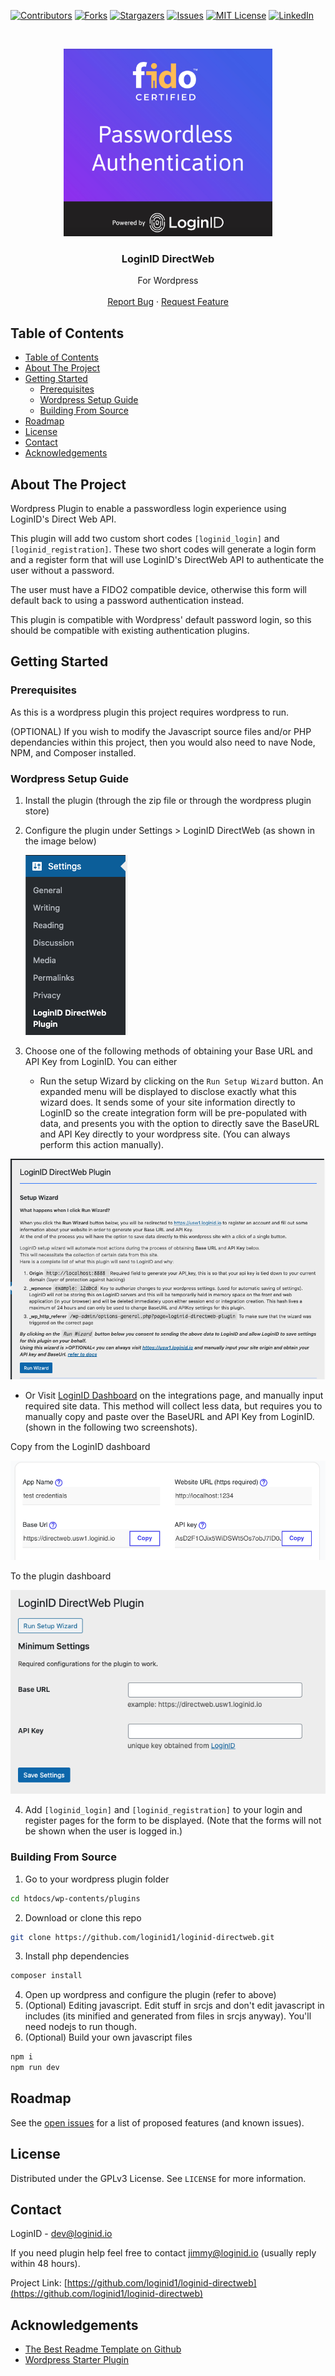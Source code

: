 <!-- PROJECT SHIELDS -->
[![Contributors][contributors-shield]][contributors-url]
[![Forks][forks-shield]][forks-url]
[![Stargazers][stars-shield]][stars-url]
[![Issues][issues-shield]][issues-url]
[![MIT License][license-shield]][license-url]
[![LinkedIn][linkedin-shield]][linkedin-url]

<!-- PROJECT LOGO -->
<br />
<p align="center">
  <a href="https://loginid.io">
    <img src="img/logo2.png" alt="Logo" width="auto" height="300">
  </a>

  <h3 align="center">LoginID DirectWeb</h3>

  <p align="center">
    For Wordpress
    <br />
    <br />
    <a href="https://github.com/loginid1/loginid-directweb/issues">Report Bug</a>
    ·
    <a href="https://github.com/loginid1/loginid-directweb/issues">Request Feature</a>
  </p>
</p>



<!-- TABLE OF CONTENTS -->
## Table of Contents

- [Table of Contents](#table-of-contents)
- [About The Project](#about-the-project)
- [Getting Started](#getting-started)
  - [Prerequisites](#prerequisites)
  - [Wordpress Setup Guide](#wordpress-setup-guide)
  - [Building From Source](#building-from-source)
- [Roadmap](#roadmap)
- [License](#license)
- [Contact](#contact)
- [Acknowledgements](#acknowledgements)



<!-- ABOUT THE PROJECT -->
## About The Project

Wordpress Plugin to enable a passwordless login experience using LoginID's Direct Web API.

This plugin will add two custom short codes `[loginid_login]` and `[loginid_registration]`. These two short codes will generate a login form and a register form that will use LoginID's DirectWeb API to authenticate the user without a password.

The user must have a FIDO2 compatible device, otherwise this form will default back to using a password authentication instead.

This plugin is compatible with Wordpress' default password login, so this should be compatible with existing authentication plugins. 

<!-- GETTING STARTED -->
## Getting Started

### Prerequisites

As this is a wordpress plugin this project requires wordpress to run. 

(OPTIONAL) If you wish to modify the Javascript source files and/or PHP dependancies within this project, then you would also need to nave Node, NPM, and Composer installed. 

### Wordpress Setup Guide

1. Install the plugin (through the zip file or through the wordpress plugin store)
2. Configure the plugin under Settings > LoginID DirectWeb (as shown in the image below)
   
   ![Settings](img/settings.png)
3. Choose one of the following methods of obtaining your Base URL and API Key from LoginID. You can either 
   
   - Run the setup Wizard by clicking on the `Run Setup Wizard` button. An expanded menu will be displayed to disclose exactly what this wizard does. It sends some of your site information directly to LoginID so the create integration form will be pre-populated with data, and presents you with the option to directly save the BaseURL and API Key directly to your wordpress site. (You can always perform this action manually).
  
  ![Setup Wizard](img/setup-wizard.png)

   - Or Visit [LoginID Dashboard](https://sandbox-usw1.api.loginid.io/integrations) on the integrations page, and manually input required site data. This method will collect less data, but requires you to manually copy and paste over the BaseURL and API Key from LoginID.(shown in the following two screenshots).
  
  Copy from the LoginID dashboard

  ![LoginID Dashboard](img/loginid-dashboard.png)

  To the plugin dashboard

  ![Plugin Dashboard](img/plugin-dashboard.png)

4. Add `[loginid_login]` and `[loginid_registration]` to your login and register pages for the form to be displayed. (Note that the forms will not be shown when the user is logged in.)

### Building From Source

1. Go to your wordpress plugin folder
```sh
cd htdocs/wp-contents/plugins
```
2. Download or clone this repo
```sh
git clone https://github.com/loginid1/loginid-directweb.git
```
3. Install php dependencies
```sh
composer install
```
4. Open up wordpress and configure the plugin (refer to above)
5. (Optional) Editing javascript. Edit stuff in srcjs and don't edit javascript in includes (its minified and generated from files in srcjs anyway). You'll need nodejs to run though. 
6. (Optional) Build your own javascript files
```sh
npm i
npm run dev
```


<!-- ROADMAP -->
## Roadmap

See the [open issues](https://github.com/loginid1/loginid-directweb/issues) for a list of proposed features (and known issues).

<!-- LICENSE -->
## License

Distributed under the GPLv3 License. See `LICENSE` for more information.



<!-- CONTACT -->
## Contact

LoginID - dev@loginid.io

If you need plugin help feel free to contact jimmy@loginid.io (usually reply within 48 hours).

Project Link: [https://github.com/loginid1/loginid-directweb](https://github.com/loginid1/loginid-directweb)


<!-- ACKNOWLEDGEMENTS -->
## Acknowledgements
* [The Best Readme Template on Github](https://github.com/othneildrew/Best-README-Template)
* [Wordpress Starter Plugin](https://github.com/arunbasillal/WordPress-Starter-Plugin)


<!-- MARKDOWN LINKS & IMAGES -->
<!-- https://www.markdownguide.org/basic-syntax/#reference-style-links -->
[contributors-shield]: https://img.shields.io/github/contributors/loginid1/loginid-directweb.svg?style=flat-square
[contributors-url]: https://github.com/loginid1/loginid-directweb/graphs/contributors
[forks-shield]: https://img.shields.io/github/forks/loginid1/loginid-directweb.svg?style=flat-square
[forks-url]: https://github.com/loginid1/loginid-directweb/network/members
[stars-shield]: https://img.shields.io/github/stars/loginid1/loginid-directweb.svg?style=flat-square
[stars-url]: https://github.com/loginid1/loginid-directweb/stargazers
[issues-shield]: https://img.shields.io/github/issues/loginid1/loginid-directweb.svg?style=flat-square
[issues-url]: https://github.com/loginid1/loginid-directweb/issues
[license-shield]: https://img.shields.io/github/license/loginid1/loginid-directweb.svg?style=flat-square
[license-url]: https://github.com/loginid1/loginid-directweb/blob/master/LICENSE
[linkedin-shield]: https://img.shields.io/badge/-LinkedIn-black.svg?style=flat-square&logo=linkedin&colorB=555
[linkedin-url]: https://linkedin.com/in/loginid
[product-screenshot]: images/screenshot.png